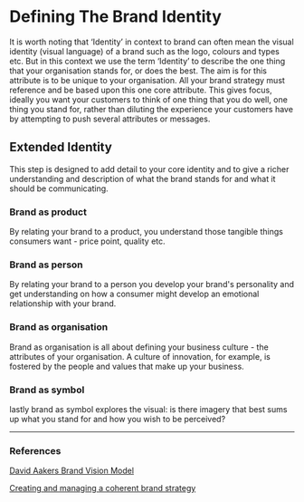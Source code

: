 ﻿# Defining The Brand Identity

It is worth noting that ‘Identity’ in context to brand can often mean the visual identity (visual language) of a brand such as the logo, colours and types etc. But in this context we use the term ‘Identity’ to describe the one thing that your organisation stands for, or does the best. The aim is for this attribute is to be unique to your organisation. All your brand strategy must reference and be based upon this one core attribute. This gives focus, ideally you want your customers to think of one thing that you do well, one thing you stand for, rather than diluting the experience your customers have by attempting to push several attributes or messages.

## Extended Identity

This step is designed to add detail to your core identity and to give a richer understanding and description of what the brand stands for and what it should be communicating.

### Brand as product

By relating your brand to a product, you understand those tangible things consumers want - price point, quality etc.

### Brand as person

By relating your brand to a person you develop your brand's personality and get understanding on how a consumer might develop an emotional relationship with your brand.

### Brand as organisation

Brand as organisation is all about defining your business culture - the attributes of your organisation. A culture of innovation, for example, is fostered by the people and values that make up your business.

### Brand as symbol

lastly brand as symbol explores the visual: is there imagery that best sums up what you stand for and how you wish to be perceived?

<hr/>

### References

[David Aakers Brand Vision Model](https://howbrandsarebuilt.com/david-aakers-brand-vision-model-and-how-it-works-part-one)

[Creating and managing a coherent brand strategy](https://www.liquidlight.co.uk/blog/brand-frameworks-creating-and-managing-a-coherent-brand-strategy/)
